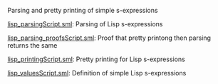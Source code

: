 Parsing and pretty printing of simple s-expressions

[lisp_parsingScript.sml](lisp_parsingScript.sml):
Parsing of Lisp s-expressions

[lisp_parsing_proofsScript.sml](lisp_parsing_proofsScript.sml):
Proof that pretty printong then parsing returns the same

[lisp_printingScript.sml](lisp_printingScript.sml):
Pretty printing for Lisp s-expressions

[lisp_valuesScript.sml](lisp_valuesScript.sml):
Definition of simple Lisp s-expressions
